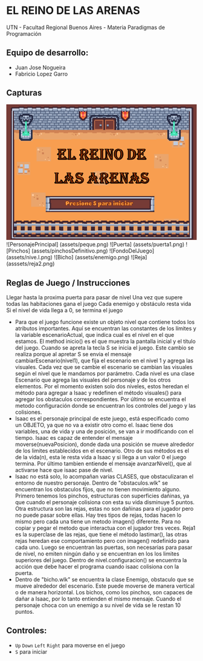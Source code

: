 #  EL REINO DE LAS ARENAS

UTN - Facultad Regional Buenos Aires - Materia Paradigmas de Programación

## Equipo de desarrollo: 

- Juan Jose Nogueira
- Fabricio Lopez Garro
  
## Capturas 

![Pantalla de carga](assets/pantallaDeCarga.png)
![PersonajePrincipal] (assets/peque.png)
![Puerta] (assets/puerta1.png)
![Pinchos] (assets/pinchosDefinitivo.png)
![FondoDelJuego] (assets/nive.l.png)
![Bicho] (assets/enemigo.png)
![Reja] (asssets/reja2.png)

## Reglas de Juego / Instrucciones

Llegar hasta la proxima puerta para pasar de nivel 
Una vez que supere todas las habitaciones gana el juego
Cada enemigo y obstáculo resta vida
Si el nivel de vida llega a 0, se termina el juego

- Para que el juego funcione existe un objeto nivel que contiene todos los atributos importantes. Aquí se encuentran las constantes de los límites y la variable escenarioActual, que indica cual es el nivel en el que estamos. El method inicio() es el que muestra la pantalla inicial y el título del juego. Cuando se apreta la tecla S se inicia el juego. Este cambio se realiza porque al apretar S se envia el mensaje cambiarEscenario(nivel1), que fija el escenario en el nivel 1 y agrega las visuales. Cada vez que se cambie el escenario se cambian las visuales según el nivel que le mandamos por parámetro. Cada nivel es una clase Escenario que agrega las visuales del personaje y de los otros elementos. Por el momento existen solo dos niveles, estos heredan el método para agregar a Isaac y redefinen el método visuales() para agregar los obstaculos correspondientes. Por último se encuentra el metodo configuración donde se encuentran los controles del juego y las colisiones. 
- Isaac es el personaje principal de este juego, está especificado como un OBJETO, ya que no va a existir otro como el. Isaac tiene dos variables, una de vida y una de posición, se van a ir modificando con el tiempo. Isaac  es capaz de entender el mensaje moverse(nuevaPosicion), donde dada una posición se mueve alrededor de los limites establecidos en el escenario. Otro de sus métodos es el de la vida(n), esta le resta vida a Isaac y si llega a un valor 0 el juego termina. Por último tambien entiende el mensaje avanzarNivel(), que al activarse hace que isaac pase de nivel.
- Isaac no está solo, lo acompañan varias CLASES, que obstaculizaran el entorno de nuestro personaje. Dentro de "obstaculos.wlk" se encuentran los obstaculos fijos, que no tienen movimiento alguno. Primero tenemos los pinchos, estructuras con superficies dañinas, ya que cuando el personaje colisiona con esta su vida disminuye 5 puntos.
Otra estructura son las rejas, estas no son dañinas para el jugador pero no puede pasar sobre ellas. Hay tres tipos de rejas, todas hacen lo mismo pero cada una tiene un metodo imagen() diferente. Para no copiar y pegar el metodo que interactua con el jugador tres veces. Reja1 es la superclase de las rejas, que tiene el método lastimar(), las otras rejas heredan ese comportamiento pero con imagen() redefinido para cada uno. 
Luego se encuentran las puertas, son necesarias para pasar de nivel, no emiten ningún daño y se encuentran en los los limites superiores del juego. Dentro de nivel.configuracion() se encuentra la acción que debe hacer el programa cuando isaac colisiona con la puerta. 
- Dentro de "bicho.wlk" se encuentra la clase Enemigo, obstaculo que se mueve alrededor del escenario. Este puede moverse de manera vertical o de manera horizontal. Los bichos, como los pinchos, son capaces de dañar a Isaac, por lo tanto entienden el mismo mensaje. Cuando el personaje choca con un enemigo a su nivel de vida se le restan 10 puntos.   
## Controles:

- `Up` `Down` `Left` `Right` para moverse en el juego
- `S` para iniciar

